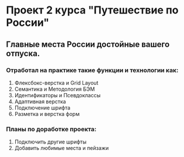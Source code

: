 # Проект 2 курса **__"Путешествие по России"__**
## Главные места России достойные вашего отпуска.
### Отработал на практике такие функции и технологии как:
1. Флексбокс-верстка и Grid Layout
2. Семантика и Методология БЭМ
3. Идентификаторы и Псевдоклассы
4. Адаптивная верстка
5. Подключение шрифта
6. Разметка и верстка форм
### Планы по доработке проекта:
1. Подключить другие шрифты
2. Добавить любимые места и пейзажи